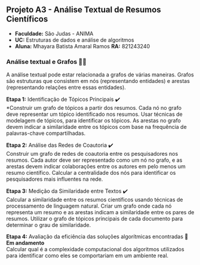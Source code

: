 ## Projeto A3 - Análise Textual de Resumos Científicos 

- **Faculdade:** São Judas - ANIMA
- **UC:** Estruturas de dados e análise de algoritmos
- **Aluna:** Mhayara Batista Amaral Ramos **RA:** 821243240

### Análise textual e Grafos 👩‍💻
A análise textual pode estar relacionada a grafos de várias maneiras. Grafos são estruturas que consistem em nós (representando entidades) e arestas (representando relações entre essas entidades).

**Etapa 1:** Identificação de Tópicos Principais ✔️  
*Construir um grafo de tópicos a partir dos resumos. Cada nó no grafo deve representar um tópico identificado nos resumos. Usar técnicas de modelagem de tópicos, para identificar os tópicos. As arestas no grafo devem indicar a similaridade entre os tópicos com base na frequência de palavras-chave compartilhadas.

**Etapa 2:** Análise das Redes de Coautoria ✔️  
Construir um grafo de redes de coautoria entre os pesquisadores nos resumos. Cada autor deve ser representado como um nó no grafo, e as arestas devem indicar colaborações entre os autores em pelo menos um resumo científico. Calcular a centralidade dos nós para identificar os pesquisadores mais influentes na rede.

**Etapa 3:** Medição da Similaridade entre Textos ✔️  
Calcular a similaridade entre os resumos científicos usando técnicas de processamento de linguagem natural. Criar um grafo onde cada nó representa um resumo e as arestas indicam a similaridade entre os pares de resumos. Utilizar o grafo de tópicos principais de cada documento para determinar o grau de similaridade.

**Etapa 4:** Avaliação da eficiência das soluções algorítmicas encontradas 🚧 **Em andamento**    
Calcular qual é a complexidade computacional dos algoritmos utilizados para identificar como eles se comportariam em um ambiente real.






